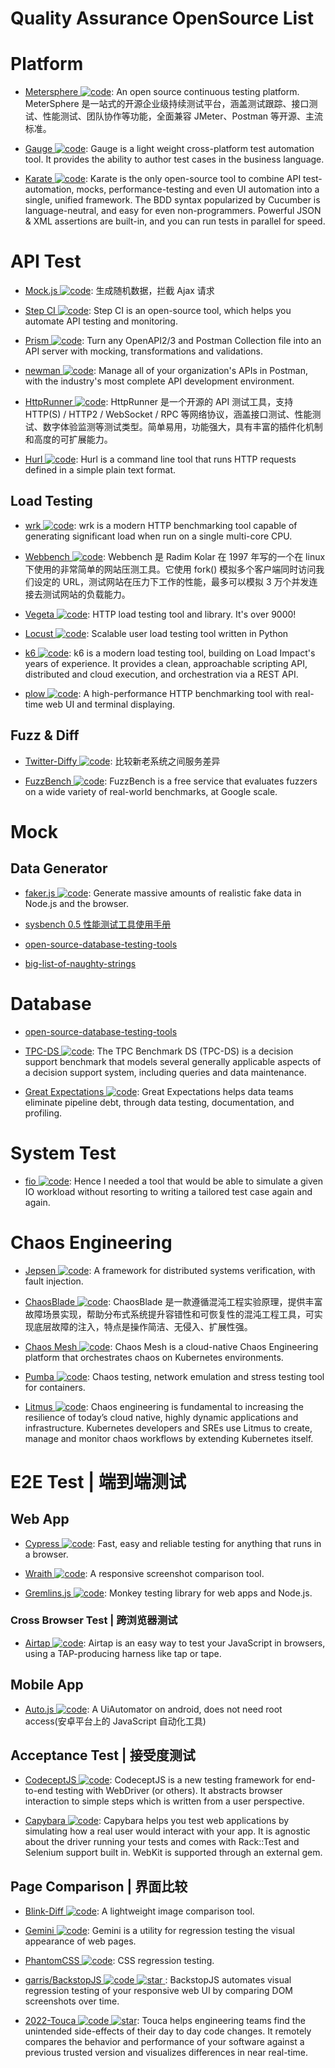 # Quality Assurance OpenSource List

# Platform

- [Metersphere ![code](https://martrix-usa.oss-accelerate.aliyuncs.com/logo/code.svg)](https://github.com/metersphere/metersphere): An open source continuous testing platform. MeterSphere 是一站式的开源企业级持续测试平台，涵盖测试跟踪、接口测试、性能测试、团队协作等功能，全面兼容 JMeter、Postman 等开源、主流标准。

- [Gauge ![code](https://martrix-usa.oss-accelerate.aliyuncs.com/logo/code.svg)](https://github.com/getgauge/gauge): Gauge is a light weight cross-platform test automation tool. It provides the ability to author test cases in the business language.

- [Karate ![code](https://martrix-usa.oss-accelerate.aliyuncs.com/logo/code.svg)](https://github.com/intuit/karate): Karate is the only open-source tool to combine API test-automation, mocks, performance-testing and even UI automation into a single, unified framework. The BDD syntax popularized by Cucumber is language-neutral, and easy for even non-programmers. Powerful JSON & XML assertions are built-in, and you can run tests in parallel for speed.

# API Test

- [Mock.js ![code](https://martrix-usa.oss-accelerate.aliyuncs.com/logo/code.svg)](http://mockjs.com/): 生成随机数据，拦截 Ajax 请求

- [Step CI ![code](https://martrix-usa.oss-accelerate.aliyuncs.com/logo/code.svg)](https://github.com/stepci/stepci): Step CI is an open-source tool, which helps you automate API testing and monitoring.

- [Prism ![code](https://martrix-usa.oss-accelerate.aliyuncs.com/logo/code.svg)](https://github.com/stoplightio/prism): Turn any OpenAPI2/3 and Postman Collection file into an API server with mocking, transformations and validations.

- [newman ![code](https://martrix-usa.oss-accelerate.aliyuncs.com/logo/code.svg)](https://github.com/postmanlabs/newman): Manage all of your organization's APIs in Postman, with the industry's most complete API development environment.

- [HttpRunner ![code](https://martrix-usa.oss-accelerate.aliyuncs.com/logo/code.svg)](https://github.com/httprunner/httprunner): HttpRunner 是一个开源的 API 测试工具，支持 HTTP(S) / HTTP2 / WebSocket / RPC 等网络协议，涵盖接口测试、性能测试、数字体验监测等测试类型。简单易用，功能强大，具有丰富的插件化机制和高度的可扩展能力。

- [Hurl ![code](https://martrix-usa.oss-accelerate.aliyuncs.com/logo/code.svg)](https://github.com/Orange-OpenSource/hurl): Hurl is a command line tool that runs HTTP requests defined in a simple plain text format.

## Load Testing

- [wrk ![code](https://martrix-usa.oss-accelerate.aliyuncs.com/logo/code.svg)](https://github.com/wg/wrk): wrk is a modern HTTP benchmarking tool capable of generating significant load when run on a single multi-core CPU.

- [Webbench ![code](https://martrix-usa.oss-accelerate.aliyuncs.com/logo/code.svg)](https://github.com/EZLippi/WebBench): Webbench 是 Radim Kolar 在 1997 年写的一个在 linux 下使用的非常简单的网站压测工具。它使用 fork() 模拟多个客户端同时访问我们设定的 URL，测试网站在压力下工作的性能，最多可以模拟 3 万个并发连接去测试网站的负载能力。

- [Vegeta ![code](https://martrix-usa.oss-accelerate.aliyuncs.com/logo/code.svg)](https://github.com/tsenart/vegeta): HTTP load testing tool and library. It's over 9000!

- [Locust ![code](https://martrix-usa.oss-accelerate.aliyuncs.com/logo/code.svg)](https://github.com/locustio/locust): Scalable user load testing tool written in Python

- [k6 ![code](https://martrix-usa.oss-accelerate.aliyuncs.com/logo/code.svg)](https://github.com/loadimpact/k6): k6 is a modern load testing tool, building on Load Impact's years of experience. It provides a clean, approachable scripting API, distributed and cloud execution, and orchestration via a REST API.

- [plow ![code](https://martrix-usa.oss-accelerate.aliyuncs.com/logo/code.svg)](https://github.com/six-ddc/plow): A high-performance HTTP benchmarking tool with real-time web UI and terminal displaying.

## Fuzz & Diff

- [Twitter-Diffy ![code](https://martrix-usa.oss-accelerate.aliyuncs.com/logo/code.svg)](https://github.com/twitter/diffy): 比较新老系统之间服务差异

- [FuzzBench ![code](https://martrix-usa.oss-accelerate.aliyuncs.com/logo/code.svg)](https://github.com/google/fuzzbench): FuzzBench is a free service that evaluates fuzzers on a wide variety of real-world benchmarks, at Google scale.

# Mock

## Data Generator

- [faker.js ![code](https://martrix-usa.oss-accelerate.aliyuncs.com/logo/code.svg)](https://github.com/Marak/faker.js): Generate massive amounts of realistic fake data in Node.js and the browser.

- [sysbench 0.5 性能测试工具使用手册](http://blog.csdn.net/clh604/article/details/12108477)

- [open-source-database-testing-tools](http://www.softwaretestingmagazine.com/tools/open-source-database-testing-tools/)

- [big-list-of-naughty-strings](https://github.com/minimaxir/big-list-of-naughty-strings/)

# Database

- [open-source-database-testing-tools](http://www.softwaretestingmagazine.com/tools/open-source-database-testing-tools/)

- [TPC-DS ![code](https://martrix-usa.oss-accelerate.aliyuncs.com/logo/code.svg)](http://www.tpc.org/tpcds/): The TPC Benchmark DS (TPC-DS) is a decision support benchmark that models several generally applicable aspects of a decision support system, including queries and data maintenance.

- [Great Expectations ![code](https://martrix-usa.oss-accelerate.aliyuncs.com/logo/code.svg)](https://github.com/great-expectations/great_expectations): Great Expectations helps data teams eliminate pipeline debt, through data testing, documentation, and profiling.

# System Test

- [fio ![code](https://martrix-usa.oss-accelerate.aliyuncs.com/logo/code.svg)](https://github.com/axboe/fio): Hence I needed a tool that would be able to simulate a given IO workload without resorting to writing a tailored test case again and again.

# Chaos Engineering

- [Jepsen ![code](https://martrix-usa.oss-accelerate.aliyuncs.com/logo/code.svg)](https://github.com/jepsen-io/jepsen): A framework for distributed systems verification, with fault injection.

- [ChaosBlade ![code](https://martrix-usa.oss-accelerate.aliyuncs.com/logo/code.svg)](https://github.com/chaosblade-io): ChaosBlade 是一款遵循混沌工程实验原理，提供丰富故障场景实现，帮助分布式系统提升容错性和可恢复性的混沌工程工具，可实现底层故障的注入，特点是操作简洁、无侵入、扩展性强。

- [Chaos Mesh ![code](https://martrix-usa.oss-accelerate.aliyuncs.com/logo/code.svg)](https://github.com/pingcap/chaos-mesh): Chaos Mesh is a cloud-native Chaos Engineering platform that orchestrates chaos on Kubernetes environments.

- [Pumba ![code](https://martrix-usa.oss-accelerate.aliyuncs.com/logo/code.svg)](https://github.com/alexei-led/pumba): Chaos testing, network emulation and stress testing tool for containers.

- [Litmus ![code](https://martrix-usa.oss-accelerate.aliyuncs.com/logo/code.svg)](https://litmuschaos.io/): Chaos engineering is fundamental to increasing the resilience of today’s cloud native, highly dynamic applications and infrastructure. Kubernetes developers and SREs use Litmus to create, manage and monitor chaos workflows by extending Kubernetes itself.

# E2E Test | 端到端测试

## Web App

- [Cypress ![code](https://martrix-usa.oss-accelerate.aliyuncs.com/logo/code.svg)](https://github.com/cypress-io/cypress): Fast, easy and reliable testing for anything that runs in a browser.

- [Wraith ![code](https://martrix-usa.oss-accelerate.aliyuncs.com/logo/code.svg)](https://github.com/bbc-news/wraith): A responsive screenshot comparison tool.

- [Gremlins.js ![code](https://martrix-usa.oss-accelerate.aliyuncs.com/logo/code.svg)](https://github.com/marmelab/gremlins.js): Monkey testing library for web apps and Node.js.

### Cross Browser Test | 跨浏览器测试

- [Airtap ![code](https://martrix-usa.oss-accelerate.aliyuncs.com/logo/code.svg)](https://github.com/airtap/airtap): Airtap is an easy way to test your JavaScript in browsers, using a TAP-producing harness like tap or tape.

## Mobile App

- [Auto.js ![code](https://martrix-usa.oss-accelerate.aliyuncs.com/logo/code.svg)](https://github.com/hyb1996/Auto.js): A UiAutomator on android, does not need root access(安卓平台上的 JavaScript 自动化工具)

## Acceptance Test | 接受度测试

- [CodeceptJS ![code](https://martrix-usa.oss-accelerate.aliyuncs.com/logo/code.svg)](https://github.com/codeception/codeceptjs/): CodeceptJS is a new testing framework for end-to-end testing with WebDriver (or others). It abstracts browser interaction to simple steps which is written from a user perspective.

- [Capybara ![code](https://martrix-usa.oss-accelerate.aliyuncs.com/logo/code.svg)](https://github.com/teamcapybara/capybara): Capybara helps you test web applications by simulating how a real user would interact with your app. It is agnostic about the driver running your tests and comes with Rack::Test and Selenium support built in. WebKit is supported through an external gem.

## Page Comparison | 界面比较

- [Blink-Diff ![code](https://martrix-usa.oss-accelerate.aliyuncs.com/logo/code.svg)](https://github.com/yahoo/blink-diff): A lightweight image comparison tool.

- [Gemini ![code](https://martrix-usa.oss-accelerate.aliyuncs.com/logo/code.svg)](https://github.com/gemini-testing/gemini): Gemini is a utility for regression testing the visual appearance of web pages.

- [PhantomCSS ![code](https://martrix-usa.oss-accelerate.aliyuncs.com/logo/code.svg)](https://github.com/Huddle/PhantomCSS): CSS regression testing.

- [garris/BackstopJS ![code](https://martrix-usa.oss-accelerate.aliyuncs.com/logo/code.svg) ![star](https://img.shields.io/github/stars/garris/BackstopJS) ](https://github.com/garris/BackstopJS): BackstopJS automates visual regression testing of your responsive web UI by comparing DOM screenshots over time.

- [2022-Touca ![code](https://martrix-usa.oss-accelerate.aliyuncs.com/logo/code.svg) ![star](https://img.shields.io/github/stars/trytouca/trytouca)](https://github.com/trytouca/trytouca): Touca helps engineering teams find the unintended side-effects of their day to day code changes. It remotely compares the behavior and performance of your software against a previous trusted version and visualizes differences in near real-time.

